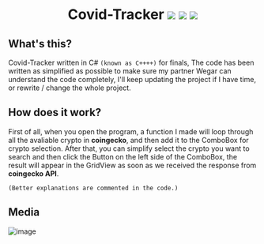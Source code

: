 <h1 align="center">
Covid-Tracker 
<img src="https://img.shields.io/badge/Made_by-spd-yellow" />
<img src="https://img.shields.io/badge/language-C%2B%2B-%23f34b7d.svg" />
<img src="https://img.shields.io/badge/platform-Windows-blue" />
</h1>

## What's this?
Covid-Tracker written in C# `(known as C++++)` for finals, The code has been written as simplified as possible to make sure my partner Wegar can understand the code completely, I'll keep updating the project if I have time, or rewrite / change the whole project.

## How does it work?
First of all, when you open the program, a function I made will loop through all the avaliable crypto in **coingecko**, and then add it to the ComboBox for crypto selection.
After that, you can simplify select the crypto you want to search and then click the Button on the left side of the ComboBox, the result will appear in the GridView as soon as we received the response from **coingecko API**.

`(Better explanations are commented in the code.)`

## Media
![image](https://cdn.discordapp.com/attachments/1104398853375012967/1159789638261682257/devenv_SBiBfx5nbg.png?ex=65324d45&is=651fd845&hm=0a5b87b99364bf3662f932a39bc8816b28f1e283362fa0e7476205d8e8a30125&)
